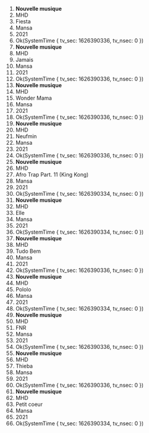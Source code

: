 
   1. **Nouvelle musique**
   1. MHD
   1. Fiesta
   1. Mansa
   1. 2021
   1. Ok\(SystemTime \{ tv\_sec: 1626390336, tv\_nsec: 0 \}\)
   1. **Nouvelle musique**
   1. MHD
   1. Jamais
   1. Mansa
   1. 2021
   1. Ok\(SystemTime \{ tv\_sec: 1626390336, tv\_nsec: 0 \}\)
   1. **Nouvelle musique**
   1. MHD
   1. Wonder Mama
   1. Mansa
   1. 2021
   1. Ok\(SystemTime \{ tv\_sec: 1626390336, tv\_nsec: 0 \}\)
   1. **Nouvelle musique**
   1. MHD
   1. Neufmin
   1. Mansa
   1. 2021
   1. Ok\(SystemTime \{ tv\_sec: 1626390336, tv\_nsec: 0 \}\)
   1. **Nouvelle musique**
   1. MHD
   1. Afro Trap Part\. 11 \(King Kong\)
   1. Mansa
   1. 2021
   1. Ok\(SystemTime \{ tv\_sec: 1626390334, tv\_nsec: 0 \}\)
   1. **Nouvelle musique**
   1. MHD
   1. Elle
   1. Mansa
   1. 2021
   1. Ok\(SystemTime \{ tv\_sec: 1626390334, tv\_nsec: 0 \}\)
   1. **Nouvelle musique**
   1. MHD
   1. Tudo Bem
   1. Mansa
   1. 2021
   1. Ok\(SystemTime \{ tv\_sec: 1626390336, tv\_nsec: 0 \}\)
   1. **Nouvelle musique**
   1. MHD
   1. Pololo
   1. Mansa
   1. 2021
   1. Ok\(SystemTime \{ tv\_sec: 1626390334, tv\_nsec: 0 \}\)
   1. **Nouvelle musique**
   1. MHD
   1. FNR
   1. Mansa
   1. 2021
   1. Ok\(SystemTime \{ tv\_sec: 1626390336, tv\_nsec: 0 \}\)
   1. **Nouvelle musique**
   1. MHD
   1. Thieba
   1. Mansa
   1. 2021
   1. Ok\(SystemTime \{ tv\_sec: 1626390336, tv\_nsec: 0 \}\)
   1. **Nouvelle musique**
   1. MHD
   1. Petit coeur
   1. Mansa
   1. 2021
   1. Ok\(SystemTime \{ tv\_sec: 1626390334, tv\_nsec: 0 \}\)